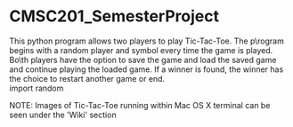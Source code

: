 # CMSC201_SemesterProject

This python program allows two players to play Tic-Tac-Toe. The p\rogram begins with a random player and symbol every time the game is played. Bo\th players have the option to save the game and load the saved game and continue playing the loaded game. If a winner is found, the winner has the choice to restart another game or end.                                                     
import random

NOTE: Images of Tic-Tac-Toe running within Mac OS X terminal can be seen under the 'Wiki' section
